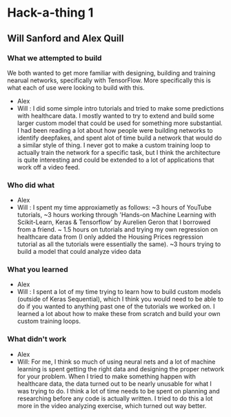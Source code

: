 # Hack-a-thing 1
## Will Sanford and Alex Quill

### What we attempted to build
We both wanted to get more familiar with designing, building and training nearual networks, specifically with TensorFlow.
More specifically this is what each of use were looking to build with this.
- Alex 
- Will : I did some simple intro tutorials and tried to make some predictions with healthcare data. I mostly wanted to try to extend and build some larger custom model
that could be used for something more substantial. I had been reading a lot about how people were building networks to identify deepfakes, and spent alot of time 
build a network that would do a similar style of thing. I never got to make a custom training loop to actually train the network for a specific task, but I think the architecture 
is quite interesting and could be extended to a lot of applications that work off a video feed.
### Who did what
- Alex 
- Will : I spent my time approxiametly as follows: ~3 hours of YouTube tutorials, ~3 hours working through 'Hands-on Machine Learning with Scikit-Learn, Keras & Tensorflow' by Aurelien Geron that I borrowed from a friend.
~ 1.5 hours on tutorials and trying my own regression on healthcare data from (I only added the Housing Prices regression tutorial as all the tutorials were essentially the same). ~3 hours trying to build a model that could 
analyze video data

### What you learned 
- Alex 
- Will : I spent a lot of my time trying to learn how to build custom models (outside of Keras Sequential), which I think you 
would need to be able to do if you wanted to anything past one of the tutorials we worked on. I learned a lot about how to make these
from scratch and build your own custom training loops.

### What didn't work
- Alex 
- Will: For me, I think so much of using neural nets and a lot of machine learning is spent getting the right data and designing 
the proper network for your problem. When I tried to make something happen with healthcare data, the data turned out to be
nearly unusable for what I was trying to do. I think a lot of time needs to be spent on planning and researching before any code is actually 
written. I tried to do this a lot more in the video analyzing exercise, which turned out way better.